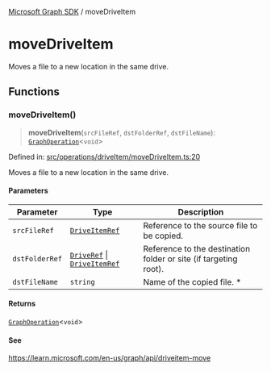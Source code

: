 [Microsoft Graph SDK](README.md) / moveDriveItem

# moveDriveItem

Moves a file to a new location in the same drive.

## Functions

### moveDriveItem()

> **moveDriveItem**(`srcFileRef`, `dstFolderRef`, `dstFileName`): [`GraphOperation`](GraphOperation.md#graphoperation)\<`void`\>

Defined in: [src/operations/driveItem/moveDriveItem.ts:20](https://github.com/Future-Secure-AI/microsoft-graph/blob/main/src/operations/driveItem/moveDriveItem.ts#L20)

Moves a file to a new location in the same drive.

#### Parameters

| Parameter | Type | Description |
| ------ | ------ | ------ |
| `srcFileRef` | [`DriveItemRef`](DriveItem-1.md#driveitemref) | Reference to the source file to be copied. |
| `dstFolderRef` | [`DriveRef`](Drive-1.md#driveref) \| [`DriveItemRef`](DriveItem-1.md#driveitemref) | Reference to the destination folder or site (if targeting root). |
| `dstFileName` | `string` | Name of the copied file. * |

#### Returns

[`GraphOperation`](GraphOperation.md#graphoperation)\<`void`\>

#### See

https://learn.microsoft.com/en-us/graph/api/driveitem-move
